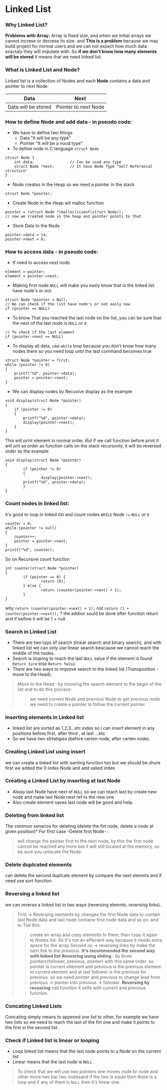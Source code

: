 # Linked List

### Why Linked List?
**Problems with Array:**
 Array is fixed size, and when we initial arrays we cannot increse or decrese its size. and **This is a problem** because we may build project for normal users and we can not expect how much data exactaly they will mipulate with. 
So **if we don't know how many elements will be stored** it means that we need linked list.

### What is Linked List and Node?
 Linked list is a collection of Nodes and each **Node** contains a data and pointer to next Node

| Data | Next |
| :-----: |:----:|
| Data will be stored | Pointer to next Node |

### How to define Node and add data - in pseudo code:
* We have to define two things 
    * Data "It will be any type"
    * Pointer "It will be a nood type"
* To define node in C language `struct Node`
```
struct Node {
    int data;                // Can be used any type
    struct Node *next;       // It have Node Type "Self Referencal structure"
}
```
* Node creates in the Heap so we need a pointer in the stack
```
struct Node *pointer;
```
* Create Node in the Heap wit malloc function
```
pointer = (struct Node *)malloc(sizeof(struct Node));
// now we created node in the heap and pointer points to that
```
* Store Data to the Node
```
pointer->data = 14;
pointer->next = 0;
```

### How to access data - in pseudo code:
* If need to access next node
```
element = pointer;
element = pointer->next;
```
* Making first node `NULL` will make you easly know that is the linked list have node's or not.
```
struct Node *pointer = Null;
// We can check if the list have node's or not easly now
if (pointer == NULL)
```
* To know That you reached the last node on the list, you can be sure that the next of the last node is `NULL` or `0`
```
// To check if the last element
if (pointer->next == NULL)
```
* To display all data, use `while` loop because you don't know how many nodes there so you need loop until the last command becomes true
```
struct Node *pointer = first;
while (pointer != 0)
{
    printf("%d", pointer->data);
    pointer = pointer->next;
}
```
* We can display nodes by Recusive display as the example
```
void display(struct Node *pointer)
{
	if (pointer != 0)
	{
		printf("%d", pointer->data);
		display(pointer->next);
	}
}
```
This will print element in normal order, *But* if we call function before print it will prit as order as function calls on the stack recursonly, it will be reversed order as the example
```
void display(struct Node *pointer)
{
        if (pointer != 0)
        {
                display(pointer->next);
		printf("%d", pointer->data);
        }
}
```

### Count nodes in linked list:
it's good to loop in linked list and count nodes `WHILE` Node `!=` `NULL` or `0`
```
counter = 0;
while (pointer != null)
{
	counter++;
	pointer = pointer->next;
}
printf("%d", counter);
```
So on Recursive count function
```
int counter(struct Node *pointer)
{
        if (pointer == 0) {
                return (0);
        } else {
                return (counter(pointer->next) + 1);
        }
}
```
why  `return (counter(pointer->next) + 1);` not  `return (1 + counter(pointer->next));` ?
the addion sould be done after function return and if before it will be 1 + null


### Search in Linked List
* There are two typs of search (linear search and binary search), and with linked list we can only use linear search beacause we cannot reach the middle of the nodes.
* Search is looping to reach the last `NULL` value if the element is found `Return ture` else `Return false`.
* There are two ways to improve search in the linked list (Transposition - move to the Head).
> Move to the Head : by moveing the search element to the begin of the list and to do this process:
>> we need current Node and previous Node
>> to get previous node we need to create a pointer to follow the current pointer.


### Inserting elements in Linked list
* linked list are sorted as 1,2,3...etc index so i can insert element in any positions before first, after third , at last ...etc
* So we have two strtatigies (before certen node, after certen node).


### Creating Linked List using insert
we can create a linked list with iserting function too but we should be shure first we added the 0 index Node and add valied index

### Creating a Linked List by inserting at last Node
* Alway last Node have next of `NULL` so we can reach last by create new node and make last Node next ref to the new one
* Also create element saves last node will be good and help.

### Deleting from linked list
The common senarios for deleting (delete the firt node, delete a node at given position)* For first case -Delete first Node- :
> will change the pointer first to the next node, by this the first node cannot be reached any more but it will still located at the memory, so be sure you unlocate the Node.

### Delete duplcated elements
can delete the second duplcate element by compare the next elemnts and if need use sort function

### Reversing a linked list
we can reverse a linked list in two ways (reversing elemnts, reversing links).
> First -> Reversing elements by changes the first Node data to contain last Node data and last node containe first node data and so on.
and to Tod this:
>> create an array and copy elements to them, then copy it again to Nodes list. So it's not an effecient way because it needs extra space for the array
> Second on -> reversing links by make the next link to the previous.
**It's recommended the second way with linked list**
>> **Revesring using sliding** : by three pointers(follower, previous, pointer) with this same order. so pointer is current ellement and previous is the previous element to current element and at last follower is the previous for previous.
so we need pointer and previous to change lead from previous -> pointer into previous -> follower.
>> **Reversing by recusring** call function it selfe with current and previous function.

### Concating Linked Lists
Concating simply means to appened one list to other, for example we have two lists so we need to reach the last of the firt one and make it points to the first in the second list.

### Check if Linked list is linear or looping
* Loop linked list means that the last node points to a Node on the current list
* Linear means that the last node is `NULL` .
> To check that we will use two pointers one moves node br node and other move two bar two nodesand if the two is equle then there is a loop and if any of them is `NULL` then it's linear one.
